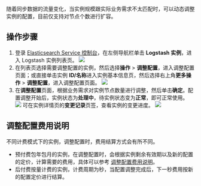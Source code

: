 随着同步数据的流量变化，当实例规模跟实际业务需求不太匹配时，可以动态调整实例的配置，目前仅支持对节点个数进行扩容。

## 操作步骤
1. 登录 [Elasticsearch Service 控制台](https://console.cloud.tencent.com/es)，在左侧导航栏单击 **Logstash 实例**，进入 Logstash 实例列表页。
![](https://main.qcloudimg.com/raw/0ea79f6418222008f7430d742c4a6072.png)
2. 在列表页选择需要调整配置的实例，然后选择**操作** > **调整配置**，进入调整配置页面；或直接单击实例 **ID/名称**进入实例基本信息页，然后选择右上角**更多操作** > **调整配置**，进入调整配置页面。
![](https://main.qcloudimg.com/raw/9f280c9cba53ccec284d51caf9100d54.png)
3. 在**调整配置**页面，根据业务需求对实例节点数量进行调整，然后单击**确定**。配置调整开始后，实例状态为**处理中**，待实例状态变为**正常**，即可正常使用。
![](https://qcloudimg.tencent-cloud.cn/raw/63fc95387e88864605f351292a7abf5e.png)
可在实例详情页的**变更记录**页签，查看实例的变更进度。
![](https://main.qcloudimg.com/raw/d8750b8932cab363807c759c0c9a681e.png)

## 调整配置费用说明
不同计费模式下的实例，调整配置时，费用结算方式会有所不同。
- 预付费包年包月的实例，在调整配置时，会根据实例剩余有效期以及新的配置的定价，计算需要的费用，具体可以参考 [调整配置费用说明](https://cloud.tencent.com/document/product/845/33964)。
- 后付费按量计费的实例，计费周期为秒，当配置调整完成后，下一秒费用按新的配置定价进行结算。
